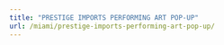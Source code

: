 ```yaml
---
title: "PRESTIGE IMPORTS PERFORMING ART POP-UP"
url: /miami/prestige-imports-performing-art-pop-up/
---
```

